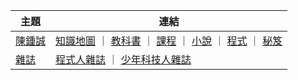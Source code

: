| 主題 | 連結 |
|-------|--------|
| [陳鍾誠](../ccc/home.html) |  [知識地圖](../book/map.html) ｜ [教科書](../book/home.html) ｜ [課程](../course/home.html) ｜ [小說](../novel/home.html) ｜ [程式](../ccc/code.html)  ｜ [秘笈](../ccc/party.html)     |
| [雜誌](../mag/home.html) | [程式人雜誌](../pmag/home.html) ｜ [少年科技人雜誌](../ymag/home.html)  |

